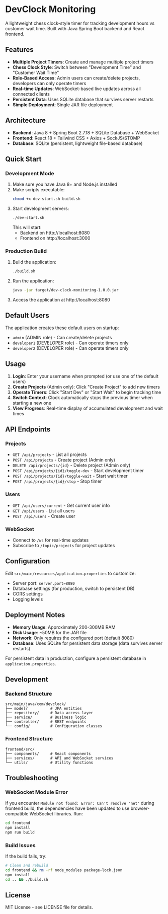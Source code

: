 # DevClock Monitoring

A lightweight chess clock-style timer for tracking development hours vs customer wait time. Built with Java Spring Boot backend and React frontend.

## Features

- **Multiple Project Timers**: Create and manage multiple project timers
- **Chess Clock Style**: Switch between "Development Time" and "Customer Wait Time" 
- **Role-Based Access**: Admin users can create/delete projects, developers can only operate timers
- **Real-time Updates**: WebSocket-based live updates across all connected clients
- **Persistent Data**: Uses SQLite database that survives server restarts
- **Simple Deployment**: Single JAR file deployment

## Architecture

- **Backend**: Java 8 + Spring Boot 2.7.18 + SQLite Database + WebSocket
- **Frontend**: React 18 + Tailwind CSS + Axios + SockJS/STOMP
- **Database**: SQLite (persistent, lightweight file-based database)

## Quick Start

### Development Mode

1. Make sure you have Java 8+ and Node.js installed
2. Make scripts executable:
   ```bash
   chmod +x dev-start.sh build.sh
   ```
3. Start development servers:
   ```bash
   ./dev-start.sh
   ```
   This will start:
   - Backend on http://localhost:8080
   - Frontend on http://localhost:3000

### Production Build

1. Build the application:
   ```bash
   ./build.sh
   ```
2. Run the application:
   ```bash
   java -jar target/dev-clock-monitoring-1.0.0.jar
   ```
3. Access the application at http://localhost:8080

## Default Users

The application creates these default users on startup:
- `admin` (ADMIN role) - Can create/delete projects
- `developer1` (DEVELOPER role) - Can operate timers only
- `developer2` (DEVELOPER role) - Can operate timers only

## Usage

1. **Login**: Enter your username when prompted (or use one of the default users)
2. **Create Projects** (Admin only): Click "Create Project" to add new timers
3. **Operate Timers**: Click "Start Dev" or "Start Wait" to begin tracking time
4. **Switch Context**: Clock automatically stops the previous timer when starting a new one
5. **View Progress**: Real-time display of accumulated development and wait times

## API Endpoints

### Projects
- `GET /api/projects` - List all projects
- `POST /api/projects` - Create project (Admin only)
- `DELETE /api/projects/{id}` - Delete project (Admin only)
- `POST /api/projects/{id}/toggle-dev` - Start development timer
- `POST /api/projects/{id}/toggle-wait` - Start wait timer
- `POST /api/projects/{id}/stop` - Stop timer

### Users
- `GET /api/users/current` - Get current user info
- `GET /api/users` - List all users
- `POST /api/users` - Create user

### WebSocket
- Connect to `/ws` for real-time updates
- Subscribe to `/topic/projects` for project updates

## Configuration

Edit `src/main/resources/application.properties` to customize:
- Server port: `server.port=8080`
- Database settings (for production, switch to persistent DB)
- CORS settings
- Logging levels

## Deployment Notes

- **Memory Usage**: Approximately 200-300MB RAM
- **Disk Usage**: ~50MB for the JAR file
- **Network**: Only requires the configured port (default 8080)
- **Database**: Uses SQLite for persistent data storage (data survives server restarts)

For persistent data in production, configure a persistent database in `application.properties`.

## Development

### Backend Structure
```
src/main/java/com/devclock/
├── model/          # JPA entities
├── repository/     # Data access layer
├── service/        # Business logic
├── controller/     # REST endpoints
└── config/         # Configuration classes
```

### Frontend Structure
```
frontend/src/
├── components/     # React components
├── services/       # API and WebSocket services
└── utils/          # Utility functions
```

## Troubleshooting

### WebSocket Module Error
If you encounter `Module not found: Error: Can't resolve 'net'` during frontend build, the dependencies have been updated to use browser-compatible WebSocket libraries. Run:
```bash
cd frontend
npm install
npm run build
```

### Build Issues
If the build fails, try:
```bash
# Clean and rebuild
cd frontend && rm -rf node_modules package-lock.json
npm install
cd .. && ./build.sh
```

## License

MIT License - see LICENSE file for details.